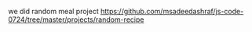 we did random meal project
https://github.com/msadeedashraf/js-code-0724/tree/master/projects/random-recipe